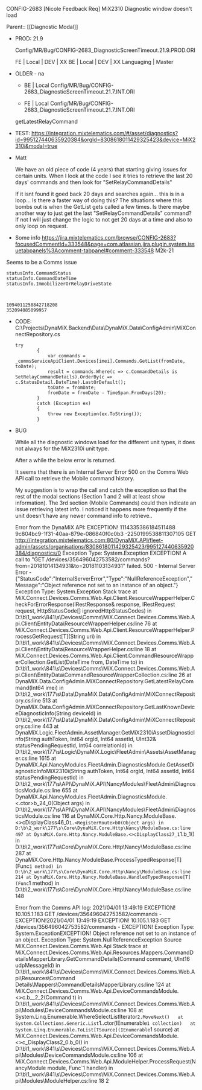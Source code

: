 CONFIG-2683 [Nicole Feedback Req] MiX2310 Diagnostic window doesn't load

Parent:: [[Diagnostic Modal]]

  - PROD: 21.9

    Config/MR/Bug/CONFIG-2683_DiagnosticScreenTimeout.21.9.PROD.ORI

    FE | Local | DEV | XX
    BE | Local | DEV | XX
    Languaging | Master


  - OLDER - na
    - BE | Local
      Config/MR/Bug/CONFIG-2683_DiagnosticScreenTimeout.21.7.INT.ORI

    - FE | Local
      Config/MR/Bug/CONFIG-2683_DiagnosticScreenTimeout.21.7.INT.ORI



    


    getLatestRelayCommand


  - TEST:
    https://integration.mixtelematics.com/#/asset/diagnostics?id=995127440635920384&orgId=8308618011429325423&device=MiX2310i&modal=true


  - Matt
    
    We have an old piece of code (4 years) that starting giving issues for certain units.
    When I look at the code I see it tries to retrieve the last 20 days' commands and then look for "SetRelayCommandDetails"

    If it isnt found it goed back 20 days and searches again... this is in a loop...
    Is there a faster way of doing this?
    The situations where this bombs out is when the GetList gets called a few times.
    Is there maybe another way to just get the last "SetRelayCommandDetails" command?
    If not I will just change the logic to not get 20 days at a time and also to only loop on request.

  - Some info
    https://jira.mixtelematics.com/browse/CONFIG-2683?focusedCommentId=333548&page=com.atlassian.jira.plugin.system.issuetabpanels%3Acomment-tabpanel#comment-333548
    M2k-21

  Seems to be a Comms issue

    statusInfo.CommandStatus
    statusInfo.CommandDateTime
    statusInfo.ImmobilizerOrRelayDriveState



    1094011258842718208
    352094085099957

  - CODE:
        C:\Projects\DynaMiX.Backend\Data\DynaMiX.Data\ConfigAdmin\MiXConnectRepository.cs

        try
				{
					var commands = _commsServiceApiClient.Devices[imei].Commands.GetList(fromDate, toDate);
					result = commands.Where(c => c.CommandDetails is SetRelayCommandDetails).OrderBy(c => c.StatusDetail.DateTime).LastOrDefault();
					toDate = fromDate;
					fromDate = fromDate - TimeSpan.FromDays(20);
				}
				catch (Exception ex)
				{
					throw new Exception(ex.ToString());
				}

  - BUG

    While all the diagnostic windows load for the different unit types, it does not always for the MiX2310i unit type.

    After a while the below error is returned.

    It seems that there is an Internal Server Error 500 on the Comms Web API call to retrieve the Mobile command history.

    My suggestion is to wrap the call and catch the exception so that the rest of the modal sections (Section 1 and 2 will at least show information). The 3rd section (Mobile Commands) could then indicate an issue retrieving latest info. I noticed it happens more frequently if the unit doesn't have any newer command info to retrieve..

    Error from the DynaMiX API:
    EXCEPTION! <?xml version="1.0" encoding="utf-16"?> <ApiRequestInfo xmlns:xsd="http://www.w3.org/2001/XMLSchema" xmlns:xsi="http://www.w3.org/2001/XMLSchema-instance"> <RequestId>1114335386184511488</RequestId> <AuthToken>9c804bc9-1f31-40aa-879e-086840f0c0b3</AuthToken> <AccountId>-2250199538811307105</AccountId> <RequestJson /> <RequestUrl>GET http://integration.mixtelematics.com:80/DynaMiX.API/fleet-admin/assets/organisations/8308618011429325423/995127440635920384/diagnostics/0</RequestUrl> </ApiRequestInfo> Exception Type: System.Exception EXCEPTION! A call to "GET /devices/356496042753582/commands?from=20181014134931&to=20181103134931" failed. 500 - Internal Server Error - {"StatusCode":"InternalServerError","Type":"NullReferenceException","Message":"Object reference not set to an instance of an object."} Exception Type: System.Exception Stack trace at MiX.Connect.Devices.Comms.Web.Api.Client.ResourceWrapperHelper.CheckForErrorResponse(IRestResponse& response, IRestRequest request, HttpStatusCode[] ignoredHttpStatusCodes) in D:\b\1_work\841\s\Devices\Comms\MiX.Connect.Devices.Comms.Web.Api.Client\EntityData\ResourceWrapperHelper.cs:line 76 at MiX.Connect.Devices.Comms.Web.Api.Client.ResourceWrapperHelper.ProcessGetRequest[T](String uri) in D:\b\1_work\841\s\Devices\Comms\MiX.Connect.Devices.Comms.Web.Api.Client\EntityData\ResourceWrapperHelper.cs:line 18 at MiX.Connect.Devices.Comms.Web.Api.Client.CommandResourceWrapperCollection.GetList(DateTime from, DateTime to) in D:\b\1_work\841\s\Devices\Comms\MiX.Connect.Devices.Comms.Web.Api.Client\EntityData\CommandResourceWrapperCollection.cs:line 26 at DynaMiX.Data.ConfigAdmin.MiXConnectRepository.GetLatestRelayCommand(Int64 imei) in D:\b\2_work\177\s\Data\DynaMiX.Data\ConfigAdmin\MiXConnectRepository.cs:line 513 at DynaMiX.Data.ConfigAdmin.MiXConnectRepository.GetLastKnownDeviceDiagnosticInfo(String deviceId) in D:\b\2_work\177\s\Data\DynaMiX.Data\ConfigAdmin\MiXConnectRepository.cs:line 443 at DynaMiX.Logic.FleetAdmin.AssetManager.GetMiX2310iAssetDiagnosticInfo(String authToken, Int64 orgId, Int64 assetId, UInt32& statusPendingRequestId, Int64 correlationId) in D:\b\2_work\177\s\Logic\DynaMiX.Logic\FleetAdmin\Assets\AssetManager.cs:line 1615 at DynaMiX.Api.NancyModules.FleetAdmin.DiagnosticsModule.GetAssetDiagnosticInfoMiX2310i(String authToken, Int64 orgId, Int64 assetId, Int64 statusPendingRequestId) in D:\b\2_work\177\s\API\DynaMiX.API\NancyModules\FleetAdmin\DiagnosticsModule.cs:line 655 at DynaMiX.Api.NancyModules.FleetAdmin.DiagnosticsModule.<.ctor>b_24_0(Object args) in D:\b\2_work\177\s\API\DynaMiX.API\NancyModules\FleetAdmin\DiagnosticsModule.cs:line 116 at DynaMiX.Core.Http.Nancy.ModuleBase.<>cDisplayClass46_0`1.<RegisterRoute>b0(Object args) in D:\b\2_work\177\s\Core\DynaMiX.Core.Http\Nancy\ModuleBase.cs:line 497 at DynaMiX.Core.Http.Nancy.ModuleBase.<>cDisplayClass27_1`1.<HandleTyped>b_1() in D:\b\2_work\177\s\Core\DynaMiX.Core.Http\Nancy\ModuleBase.cs:line 287 at DynaMiX.Core.Http.Nancy.ModuleBase.ProcessTypedResponse[T](Func`1 method) in D:\b\2_work\177\s\Core\DynaMiX.Core.Http\Nancy\ModuleBase.cs:line 214 at DynaMiX.Core.Http.Nancy.ModuleBase.HandledTypedResponse[T](Func`1 method) in D:\b\2_work\177\s\Core\DynaMiX.Core.Http\Nancy\ModuleBase.cs:line 148

    Error from the Comms API log:
    2021/04/01 13:49:19 EXCEPTION! 10.105.1.183 GET /devices/356496042753582/commands - EXCEPTION!2021/04/01 13:49:19 EXCEPTION! 10.105.1.183 GET /devices/356496042753582/commands - EXCEPTION! Exception Type: System.ExceptionEXCEPTION! Object reference not set to an instance of an object. Exception Type: System.NullReferenceException Source MiX.Connect.Devices.Comms.Web.Api Stack trace    at MiX.Connect.Devices.Comms.Web.Api.Resources.Mappers.CommandDetailsMapperLibrary.GetCommandDetails(Command command, UInt16 udpMessageId) in D:\b\1_work\841\s\Devices\Comms\MiX.Connect.Devices.Comms.Web.Api\Resources\Command Details\Mappers\CommandDetailsMapperLibrary.cs:line 124   at MiX.Connect.Devices.Comms.Web.Api.DeviceCommandsModule.<>c.<GetCommands>b__2_2(Command t) in D:\b\1_work\841\s\Devices\Comms\MiX.Connect.Devices.Comms.Web.Api\Modules\DeviceCommandsModule.cs:line 108   at System.Linq.Enumerable.WhereSelectListIterator`2.MoveNext()   at System.Collections.Generic.List`1..ctor(IEnumerable`1 collection)   at System.Linq.Enumerable.ToList[TSource](IEnumerable`1 source)   at MiX.Connect.Devices.Comms.Web.Api.DeviceCommandsModule.<>c_DisplayClass2_0.<GetCommands>b_0() in D:\b\1_work\841\s\Devices\Comms\MiX.Connect.Devices.Comms.Web.Api\Modules\DeviceCommandsModule.cs:line 106   at MiX.Connect.Devices.Comms.Web.Api.ModuleHelper.ProcessRequest(NancyModule module, Func`1 handler) in D:\b\1_work\841\s\Devices\Comms\MiX.Connect.Devices.Comms.Web.Api\Modules\ModuleHelper.cs:line 18
    2

